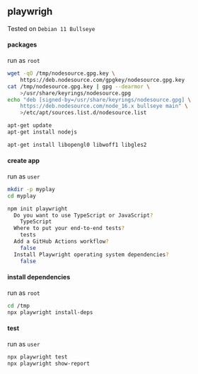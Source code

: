 ## playwrigh

Tested on `Debian 11 Bullseye`

#### packages

run as `root`

```bash
wget -qO /tmp/nodesource.gpg.key \
    https://deb.nodesource.com/gpgkey/nodesource.gpg.key
cat /tmp/nodesource.gpg.key | gpg --dearmor \
    >/usr/share/keyrings/nodesource.gpg
echo "deb [signed-by=/usr/share/keyrings/nodesource.gpg] \
    https://deb.nodesource.com/node_16.x bullseye main" \
    >/etc/apt/sources.list.d/nodesource.list

apt-get update
apt-get install nodejs
```

```bash
apt-get install libopengl0 libwoff1 libgles2
```

#### create app

run as `user`

```bash
mkdir -p myplay
cd myplay

npm init playwright
  Do you want to use TypeScript or JavaScript?
    TypeScript
  Where to put your end-to-end tests?
    tests
  Add a GitHub Actions workflow?
    false
  Install Playwright operating system dependencies?
    false
```

#### install dependencies

run as `root`

```bash
cd /tmp
npx playwright install-deps
```

#### test

run as `user`

```bash
npx playwright test
npx playwright show-report
```
